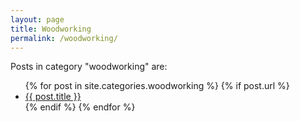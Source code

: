 ```yaml
---
layout: page
title: Woodworking
permalink: /woodworking/
---
```



<p>Posts in category "woodworking" are:</p>

<ul>
  {% for post in site.categories.woodworking %}
    {% if post.url %}
        <li><a href="{{ post.url }}">{{ post.title }}</a></li>
    {% endif %}
  {% endfor %}
</ul>
